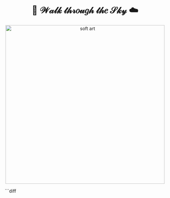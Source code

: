 <h1 align="center">🌸 𝒲𝒶𝓁𝓀 𝓉𝒽𝓇𝑜𝓊𝑔𝒽 𝓉𝒽𝑒 𝒮𝓀𝓎 ☁️</h1>

<p align="center">
  <img src="https://i.imgur.com/c0r09xk.png" alt="soft art" width="500"/>
</p>
```diff

